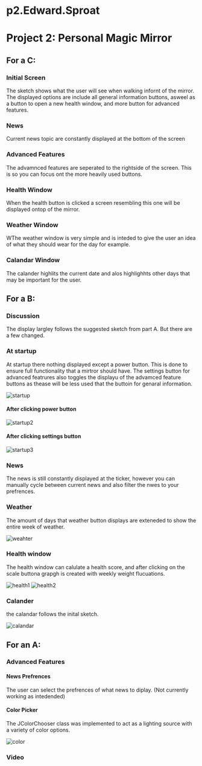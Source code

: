 # p2.Edward.Sproat

# Project 2: Personal Magic Mirror

## For a C:

### Initial Screen

The sketch shows what the user will see when walking infornt of the mirror. The displayed options are include all general information buttons, asweel as a button to open a new health window, and more button for advanced features. 

### News

Current news topic are constantly displayed at the bottom of the screen

### Advanced Features

The advamnced features are seperated to the rightside of the screen. This is so you can focus ont the more heavily used buttons. 

### Health Window

When the health button is clicked a screen resembling this one will be displayed ontop of the mirror.

### Weather Window

WThe weather window is very simple and is inteded to give the user an idea of what they should wear for the day for example.

### Calandar Window

The calander highlits the current date and alos highlighhts other days that may be important for the user.   



## For a B:

### Discussion

The display largley follows the suggested sketch from part A. But there are a few changed. 

### At startup

At startup there nothing displayed except a power button. This is done to ensure full functionality that a mirtror should have. The settings button for advanced featrures also toggles the displayu of the advamced feature buttons as thease will be less used that the buttoin for genaral information. 

![startup](https://user-images.githubusercontent.com/82000483/201829502-7892d734-6d99-4624-8c55-8e2b780363f8.png)

#### After clicking power button

![startup2](https://user-images.githubusercontent.com/82000483/201829507-04cf5696-803c-4b4f-b637-d50c9c256801.png)

#### After clicking settings button

![startup3](https://user-images.githubusercontent.com/82000483/201832616-3ffab22b-473d-4738-87a3-e1a6a12cbfce.png)

### News

The news is still constantly displayed at the ticker, however you can manually cycle between current news and also filter the nwes to your prefrences. 

### Weather

The amount of days that weather button displays are exteneded to show the entire week of weather. 

![weahter](https://user-images.githubusercontent.com/82000483/201829524-95bc1c20-0443-4165-aa29-946ceaa1c45d.png)

### Health window 

The health window can calulate a health score, and after clicking on the scale buttona grapgh is created with weekly weight flucuations. 

![health1](https://user-images.githubusercontent.com/82000483/201829537-13ad62bd-92a0-40b6-baee-83552d82cb65.png)
![health2](https://user-images.githubusercontent.com/82000483/201829544-1876ab71-8e05-4aa6-b1ad-0dc83586502b.png)

### Calander

the calandar follows the inital sketch.

![calandar](https://user-images.githubusercontent.com/82000483/201829603-a297317f-533e-4d16-b31d-29bf01df9f4e.png)


## For an A:

### Advanced Features

#### News Prefrences 
The user can select the prefrences of what news to diplay. (Not currently working as intedended)

#### Color Picker
The JColorChooser class was implemented to act as a lighting source with a variety of color options. 

![color](https://user-images.githubusercontent.com/82000483/201832219-ec1f3f21-a3b2-4848-a277-2b4a32a2f2ce.gif)


### Video
